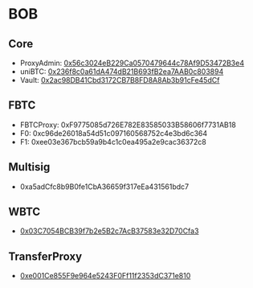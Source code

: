# BOB

## Core
- ProxyAdmin: [0x56c3024eB229Ca0570479644c78Af9D53472B3e4](https://explorer.gobob.xyz/address/0x56c3024eB229Ca0570479644c78Af9D53472B3e4)
- uniBTC: [0x236f8c0a61dA474dB21B693fB2ea7AAB0c803894](https://explorer.gobob.xyz/address/0x236f8c0a61dA474dB21B693fB2ea7AAB0c803894)
- Vault: [0x2ac98DB41Cbd3172CB7B8FD8A8Ab3b91cFe45dCf](https://explorer.gobob.xyz/address/0x2ac98DB41Cbd3172CB7B8FD8A8Ab3b91cFe45dCf)

## FBTC
- FBTCProxy: 0xF9775085d726E782E83585033B58606f7731AB18
- F0: 0xc96de26018a54d51c097160568752c4e3bd6c364
- F1: 0xee03e367bcb59a9b4c1c0ea495a2e9cac36372c8

## Multisig
- 0xa5adCfc8b9B0fe1CbA36659f317eEa431561bdc7

## WBTC
- [0x03C7054BCB39f7b2e5B2c7AcB37583e32D70Cfa3](https://explorer.gobob.xyz/address/0x03C7054BCB39f7b2e5B2c7AcB37583e32D70Cfa3)

## TransferProxy
- [0xe001Ce855F9e964e5243F0Ff11f2353dC371e810](https://explorer.gobob.xyz/address/0xe001Ce855F9e964e5243F0Ff11f2353dC371e810)

